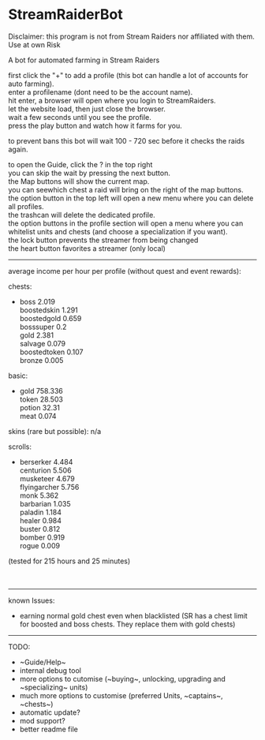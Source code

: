 # StreamRaiderBot

Disclaimer: this program is not from Stream Raiders nor affiliated with them. Use at own Risk

A bot for automated farming in Stream Raiders

first click the "+" to add a profile (this bot can handle a lot of accounts for auto farming).  
enter a profilename (dont need to be the account name).  
hit enter, a browser will open where you login to StreamRaiders.  
let the website load, then just close the browser.  
wait a few seconds until you see the profile.  
press the play button and watch how it farms for you.  
  
to prevent bans this bot will wait 100 - 720 sec before it checks the raids again.

to open the Guide, click the ? in the top right  
you can skip the wait by pressing the next button.  
the Map buttons will show the current map.  
you can seewhich chest a raid will bring on the right of the map buttons.  
the option button in the top left will open a new menu where you can delete all profiles.  
the trashcan will delete the dedicated profile.  
the option buttons in the profile section will open a menu where you can whitelist units and chests (and choose a specialization if you want).  
the lock button prevents the streamer from being changed  
the heart button favorites a streamer (only local)  

***

average income per hour per profile (without quest and event rewards):  

chests:  
- boss 2.019  
boostedskin 1.291  
boostedgold 0.659  
bosssuper 0.2  
gold 2.381  
salvage 0.079  
boostedtoken 0.107  
bronze 0.005  
  
basic:  
- gold 758.336  
token 28.503  
potion 32.31  
meat 0.074  
  
skins (rare but possible): n/a

scrolls:  
- berserker 4.484  
centurion 5.506  
musketeer 4.679  
flyingarcher 5.756  
monk 5.362  
barbarian 1.035  
paladin 1.184  
healer 0.984  
buster 0.812  
bomber 0.919  
rogue 0.009  

(tested for 215 hours and 25 minutes)  
<br><br>
***
known Issues:  
- earning normal gold chest even when blacklisted (SR has a chest limit for boosted and boss chests. They replace them with gold chests)  

***  
TODO:  
- ~Guide/Help~  
- internal debug tool  
- more options to cutomise (~buying~, unlocking, upgrading and ~specializing~ units)  
- much more options to customise (preferred Units, ~captains~, ~chests~)  
- automatic update?  
- mod support?  
- better readme file  

